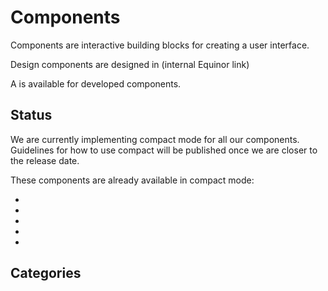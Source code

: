 # Components

Components are interactive building blocks for creating a user interface.

Design components are designed in  (internal Equinor link)

A  is available for developed components.

## Status

We are currently implementing compact mode for all our components. Guidelines for how to use compact will be published once we are closer to the release date.

These components are already available in compact mode:

-   
-   
-   
-   
-   

## Categories